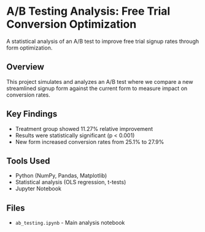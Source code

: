 # A/B Testing Analysis: Free Trial Conversion Optimization

A statistical analysis of an A/B test to improve free trial signup rates through form optimization.

## Overview
This project simulates and analyzes an A/B test where we compare a new streamlined signup form against the current form to measure impact on conversion rates.

## Key Findings
- Treatment group showed 11.27% relative improvement
- Results were statistically significant (p < 0.001)
- New form increased conversion rates from 25.1% to 27.9%

## Tools Used
- Python (NumPy, Pandas, Matplotlib)
- Statistical analysis (OLS regression, t-tests)
- Jupyter Notebook

## Files
- `ab_testing.ipynb` - Main analysis notebook
